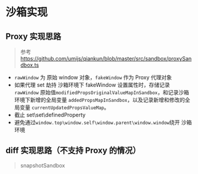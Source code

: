 # 沙箱实现

## Proxy 实现思路

> 参考 https://github.com/umijs/qiankun/blob/master/src/sandbox/proxySandbox.ts

- `rawWindow` 为 原始 window 对象，`fakeWindow` 作为 Proxy 代理对象
- 如果代理 set 劫持 沙箱环境下 fakeWindow 设置属性时，存储记录 `rawWindow` 原始值`modifiedPropsOriginalValueMapInSandbox`，和记录沙箱环境下新增的全局变量 `addedPropsMapInSandbox`，以及记录新增和修改的全局变量 `currentUpdatedPropsValueMap`。
- 截止 set\set\definedProperty
- 避免通过`window.top\window.self\window.parent\window.window`绕开 沙箱环境

## diff 实现思路（不支持 Proxy 的情况）

> snapshotSandbox
